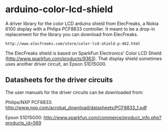 arduino-color-lcd-shield
========================

A driver library for the color LCD arduino shield from ElecFreaks, a Nokia
6100 display with a Philips PCF8833 controller. It meant to be a drop-in
replacement for the library you can download from ElecFreaks.

    http://www.elecfreaks.com/store/color-lcd-shield-p-462.html

The ElecFreaks shield is based on SparkFun Electronics' Color LCD Shield
(http://www.sparkfun.com/products/9363).  That display shield sometimes uses
another driver circuit, an Epson S1D15G00.


Datasheets for the driver circuits
----------------------------------

The user manuals for the driver circuits can be downloaded from:

  Philips/NXP PCF8833:
      http://www.nxp.com/acrobat_download/datasheets/PCF8833_1.pdf

  Epson S1D15G00:
      http://www.sparkfun.com/commerce/product_info.php?products_id=569

